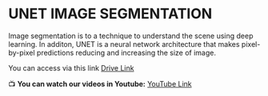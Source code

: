 # UNET IMAGE SEGMENTATION
Image segmentation is to a technique to understand the scene using deep learning. In additon, UNET is a neural network architecture that makes pixel-by-pixel predictions reducing and increasing the size of image.

You can access via this link
[Drive Link]([https://www.youtube.com/watch?v=u9SMgh-NV6s](https://drive.google.com/file/d/1Ty-RW_BWYqzanvGBGYWIMXU_dkjCLzwu/view?usp=sharing))

📺 **You can watch our videos in Youtube:** [YouTube Link](https://www.youtube.com/watch?v=u9SMgh-NV6s)
